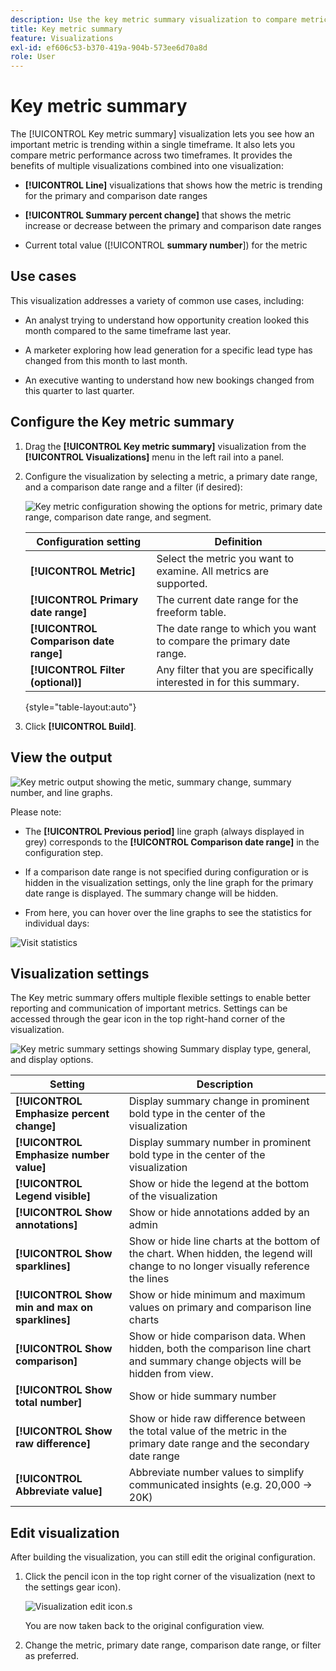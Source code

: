 ```yaml
---
description: Use the key metric summary visualization to compare metric performance across two timelines.
title: Key metric summary
feature: Visualizations
exl-id: ef606c53-b370-419a-904b-573ee6d70a8d
role: User
---
```

# Key metric summary

The [!UICONTROL Key metric summary] visualization lets you see how an important metric is trending within a single timeframe. It also lets you compare metric performance across two timeframes. It provides the benefits of multiple visualizations combined into one visualization:

* **[!UICONTROL Line]** visualizations that shows how the metric is trending for the primary and comparison date ranges

* **[!UICONTROL Summary percent change]** that shows the metric increase or decrease between the primary and comparison date ranges

* Current total value ([!UICONTROL **summary number**]) for the metric

## Use cases

This visualization addresses a variety of common use cases, including:

* An analyst trying to understand how opportunity creation looked this month compared to the same timeframe last year. 

* A marketer exploring how lead generation for a specific lead type has changed from this month to last month.

* An executive wanting to understand how new bookings changed from this quarter to last quarter.

## Configure the Key metric summary

1. Drag the **[!UICONTROL Key metric summary]** visualization from the **[!UICONTROL Visualizations]** menu in the left rail into a panel.

1. Configure the visualization by selecting a metric, a primary date range, and a comparison date range and a filter (if desired):

   ![Key metric configuration showing the options for metric, primary date range, comparison date range, and segment.](assets/key-metric-config.png)

   | Configuration setting | Definition |
   | --- | --- |
   | **[!UICONTROL Metric]** | Select the metric you want to examine. All metrics are supported. |
   | **[!UICONTROL Primary date range]** | The current date range for the freeform table.  |
   | **[!UICONTROL Comparison date range]** | The date range to which you want to compare the primary date range. |
   | **[!UICONTROL Filter (optional)]** | Any filter that you are specifically interested in for this summary.  |

   {style="table-layout:auto"}

1. Click **[!UICONTROL Build]**.

<!--## How the Key Metric Summary visualization handles the comparison date range

(This will probably release in January. Per Jaden Howell)

* If the primary date range is set to the panel date range, there are 2-6 options that are considered 'relative' to the primary date range. These usually include the previous period (same amount of time immediately proceeding the primary date range), and 52 weeks prior to that date range.

* If the comparison date range is set to one of the 'relative' options, upon updating the primary date range, the comparison date range updates to the period immediate preceding the panel date range.

* If your comparison date range is *not* set to a 'relative' option, then updating the panel date range changes your primary date range, but has no effect on the comparison date range.

**Example 1**

Primary date range is set to the panel's date range: 'Yesterday'
Comparison date range is set to a relative date range, one of: 'Previous day', 'Same day last week', 'Same day 4 weeks prior', 'Same day last month', 'Same day last year', or 'Same day 52 weeks prior'.
When I change the panel's date range to 'This month', the comparison date range will update to 'Previous month'.

**Example 2**
 
Primary date range is set to the panel's date range: 'Yesterday'
Comparison date range is set to a non-relative date range, such as 'Feb 2nd, 2022', 'Highest sales day', 'Last week', etc. 

>[!NOTE]
>
>Last week is relative to the day the project is opened on, but it is not based on the panel's date range of 'Yesterday'. In other cases, such as if the panel's date range was 'This week', it may be relative.

When you change the panel's date range to '4 days ago', the comparison date range remains at the previous selection. -->

## View the output

![Key metric output showing the metic, summary change, summary number, and line graphs.](assets/key-metric-output.png)

Please note:

* The **[!UICONTROL Previous period]** line graph (always displayed in grey) corresponds to the **[!UICONTROL Comparison date range]** in the configuration step.

* If a comparison date range is not specified during configuration or is hidden in the visualization settings, only the line graph for the primary date range is displayed. The summary change will be hidden. 

* From here, you can hover over the line graphs to see the statistics for individual days:

![Visit statistics](assets/key-metric-output2.png)

## Visualization settings

The Key metric summary offers multiple flexible settings to enable better reporting and communication of important metrics. Settings can be accessed through the gear icon in the top right-hand corner of the visualization.  

![Key metric summary settings showing Summary display type, general, and display options.](assets/key-metric-settings.png)

| Setting | Description |
| --- | --- |
| **[!UICONTROL Emphasize percent change]** | Display summary change in prominent bold type in the center of the visualization |
| **[!UICONTROL Emphasize number value]** | Display summary number in prominent bold type in the center of the visualization |
| **[!UICONTROL Legend visible]** | Show or hide the legend at the bottom of the visualization |
| **[!UICONTROL Show annotations]** | Show or hide annotations added by an admin |
| **[!UICONTROL Show sparklines]** | Show or hide line charts at the bottom of the chart. When hidden, the legend will change to no longer visually reference the lines |
| **[!UICONTROL Show min and max on sparklines]** | Show or hide minimum and maximum values on primary and comparison line charts |
| **[!UICONTROL Show comparison]** | Show or hide comparison data. When hidden, both the comparison line chart and summary change objects will be hidden from view. |
| **[!UICONTROL Show total number]** | Show or hide summary number |
| **[!UICONTROL Show raw difference]** | Show or hide raw difference between the total value of the metric in the primary date range and the secondary date range |
| **[!UICONTROL Abbreviate value]** | Abbreviate number values to simplify communicated insights (e.g. 20,000 -> 20K) |

## Edit visualization

After building the visualization, you can still edit the original configuration. 

1. Click the pencil icon in the top right corner of the visualization (next to the settings gear icon).

   ![Visualization edit icon.s](assets/edit-icon.png)

   You are now taken back to the original configuration view. 

1. Change the metric, primary date range, comparison date range, or filter as preferred.
